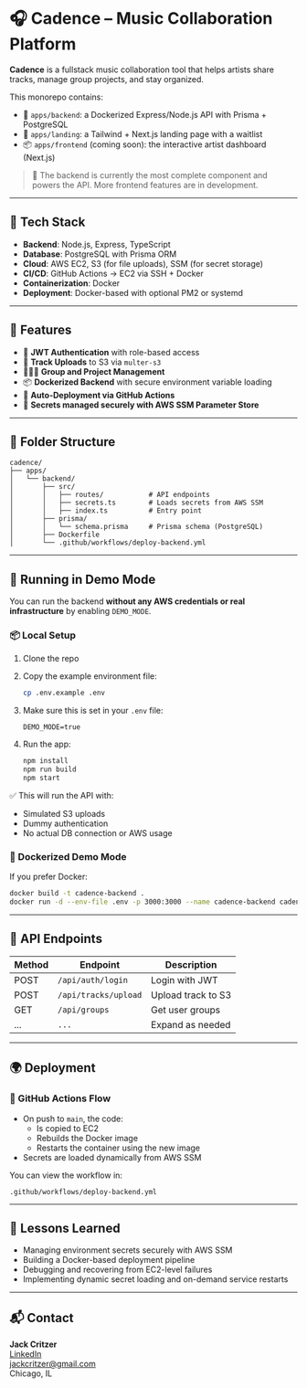 # 🎧 Cadence – Music Collaboration Platform

**Cadence** is a fullstack music collaboration tool that helps artists share tracks, manage group projects, and stay organized.

This monorepo contains:
- 🧠 `apps/backend`: a Dockerized Express/Node.js API with Prisma + PostgreSQL
- 🎯 `apps/landing`: a Tailwind + Next.js landing page with a waitlist
- 📦 `apps/frontend` (coming soon): the interactive artist dashboard (Next.js)

> 🚧 The backend is currently the most complete component and powers the API. More frontend features are in development.

---

## 🔧 Tech Stack

- **Backend**: Node.js, Express, TypeScript
- **Database**: PostgreSQL with Prisma ORM
- **Cloud**: AWS EC2, S3 (for file uploads), SSM (for secret storage)
- **CI/CD**: GitHub Actions → EC2 via SSH + Docker
- **Containerization**: Docker
- **Deployment**: Docker-based with optional PM2 or systemd

---

## 🚀 Features

- 🔐 **JWT Authentication** with role-based access
- 🎵 **Track Uploads** to S3 via `multer-s3`
- 🧑‍🤝‍🧑 **Group and Project Management**
- 📦 **Dockerized Backend** with secure environment variable loading
- 🔄 **Auto-Deployment via GitHub Actions**
- 🔐 **Secrets managed securely with AWS SSM Parameter Store**

---

## 📂 Folder Structure

```
cadence/
├── apps/
│   └── backend/
│       ├── src/
│       │   ├── routes/           # API endpoints
│       │   ├── secrets.ts        # Loads secrets from AWS SSM
│       │   ├── index.ts          # Entry point
│       ├── prisma/
│       │   └── schema.prisma     # Prisma schema (PostgreSQL)
│       ├── Dockerfile
│       └── .github/workflows/deploy-backend.yml
```

---

## 🧪 Running in Demo Mode

You can run the backend **without any AWS credentials or real infrastructure** by enabling `DEMO_MODE`.

### 📦 Local Setup

1. Clone the repo
2. Copy the example environment file:

   ```bash
   cp .env.example .env
   ```
3. Make sure this is set in your `.env` file:
   ```env
   DEMO_MODE=true
   ```
4. Run the app:
   ```bash
   npm install
   npm run build
   npm start
   ```

✅ This will run the API with:
- Simulated S3 uploads
- Dummy authentication
- No actual DB connection or AWS usage

### 🐳 Dockerized Demo Mode

If you prefer Docker:

```bash
docker build -t cadence-backend .
docker run -d --env-file .env -p 3000:3000 --name cadence-backend cadence-backend
```

---

## 🧪 API Endpoints

| Method | Endpoint              | Description                  |
|--------|-----------------------|------------------------------|
| POST   | `/api/auth/login`     | Login with JWT               |
| POST   | `/api/tracks/upload`  | Upload track to S3           |
| GET    | `/api/groups`         | Get user groups              |
| ...    | `...`                 | Expand as needed             |

---

## 🌍 Deployment

### 🔄 GitHub Actions Flow

- On push to `main`, the code:
  - Is copied to EC2
  - Rebuilds the Docker image
  - Restarts the container using the new image
- Secrets are loaded dynamically from AWS SSM

You can view the workflow in:
```
.github/workflows/deploy-backend.yml
```

---

## 🧠 Lessons Learned

- Managing environment secrets securely with AWS SSM
- Building a Docker-based deployment pipeline
- Debugging and recovering from EC2-level failures
- Implementing dynamic secret loading and on-demand service restarts

---

## 📬 Contact

**Jack Critzer**  
[LinkedIn](https://www.linkedin.com/in/jack-critzer)  
jackcritzer@gmail.com  
Chicago, IL